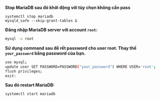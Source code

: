 **Stop MariaDB sau đó khời động với tùy chọn không cần pass**
```
systemctl stop mariadb
mysqld_safe --skip-grant-tables &
```
**Đăng nhập MariaDB server với account `root`:**
```sh
mysql -u root
```
**Sử dụng command sau để rết password cho user root. Thay thế `your_password` bằng password của bạn.**
```sh
use mysql;
update user SET PASSWORD=PASSWORD("your_password") WHERE USER='root';
flush privileges;
exit:
```
**Sau đó restart MariaDB:**
```sh
systemctl start mariadb
```
